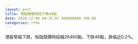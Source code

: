 ```yaml
---
layout: post
title: 港股競價時段下跌46點
date: 2020-12-08 09:25:07.000000000 +08:00
categories: rthk
---
```


港股窄幅下跌，恒指競價時段報26460點，下跌46點，跌幅近0.2%。

